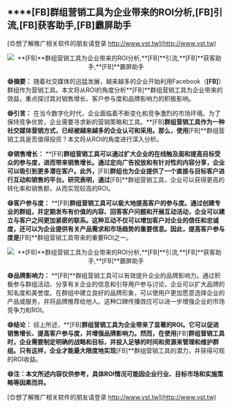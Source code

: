 ## ****[FB]**群组营销工具为企业带来的ROI分析,**[FB]**引流,**[FB]**获客助手,**[FB]**霸屏助手**

[😍想了解推广相关软件的朋友请登录 http://www.vst.tw](http://www.vst.tw)

 <center><img src="https://vst.tw/MP4/tuiguang/png/3.png" alt="**[FB]**群组营销工具为企业带来的ROI分析,**[FB]**引流,**[FB]**获客助手,**[FB]**霸屏助手"></center>

**😄摘要：**
随着社交媒体的迅猛发展，越来越多的企业开始利用Facebook（**[FB]**）群组作为营销工具。本文将从ROI的角度分析**[FB]**群组营销工具为企业带来的效益，重点探讨其对销售增长、客户参与度和品牌影响力的积极影响。

**😄引言：**
在当今数字化时代，企业面临着不断变化和竞争激烈的市场环境。为了保持竞争优势，企业需要寻求新的营销策略和工具。**[FB]**群组营销工具作为一种社交媒体营销方式，已经被越来越多的企业认可和采用。那么，使用**[FB]**群组营销工具是否值得投资？本文将从ROI的角度进行深入分析。

**😄销售增长：**
**[FB]**群组营销工具可以通过扩大企业的在线触及面和提高目标受众的参与度，进而带来销售增长。通过定向广告投放和有针对性的内容分享，企业可以吸引到更多潜在客户。此外，**[FB]**群组也为企业提供了一个直接与目标客户进行互动和销售的平台。研究表明，通过**[FB]**群组营销工具，企业可以获得更高的转化率和销售额，从而实现较高的ROI。

**😄客户参与度：**
**[FB]**群组营销工具可以极大地提高客户的参与度。通过创建专业的群组，并定期发布有价值的内容、回答客户问题和开展互动活动，企业可以建立与客户之间更加紧密的联系。这种互动不仅可以增加客户对企业的信任和忠诚度，还可以为企业提供有关产品需求和市场趋势的重要信息。因此，提高客户参与度是**[FB]**群组营销工具带来的重要ROI之一。

 <center><img src="https://vst.tw/MP4/tuiguang/png/8.png" alt="**[FB]**群组营销工具为企业带来的ROI分析,**[FB]**引流,**[FB]**获客助手,**[FB]**霸屏助手"></center>

**😄品牌影响力：**
**[FB]**群组营销工具可以有效提升企业的品牌影响力。通过积极参与群组活动、分享有关企业的信息和引导用户参与讨论，企业可以扩大品牌的知名度和美誉度。在群组中建立良好的品牌形象，可以使用户更加愿意选择企业的产品或服务，并将品牌推荐给他人。这种口碑传播效应可以进一步增强企业的市场竞争力和ROI。

**😄结论：**
综上所述，**[FB]**群组营销工具为企业带来了显著的ROI。它可以促进销售增长、提高客户参与度，并增强品牌影响力。然而，在使用**[FB]**群组营销工具时，企业需要制定明确的战略和目标，并投入足够的时间和资源来管理和维护群组。只有这样，企业才能最大限度地实现**[FB]**群组营销工具的潜力，并获得可观的ROI收益。

**😄注：本文所述内容仅供参考，具体ROI情况可能因企业行业、目标市场和实施策略等因素而异。**

[😍想了解推广相关软件的朋友请登录 http://www.vst.tw](http://www.vst.tw)



